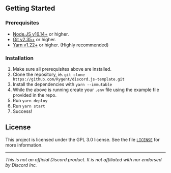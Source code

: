 ## Getting Started
### Prerequisites
- [Node.JS v16.14+](https://nodejs.org/en/download) or higher.
- [Git v2.35+](https://git-scm.com/downloads) or higher.
- [Yarn v1.22+](https://yarnpkg.com/en/docs/install) or higher. (Highly recommended)

### Installation
1. Make sure all prerequisites above are installed.
2. Clone the repository, ie. `git clone https://github.com/Rygent/discord.js-template.git`
3. Install the dependencies with `yarn --immutable`
4. While the above is running create your `.env` file using the example file provided in the repo.
6. Run `yarn deploy`
7. Run `yarn start`
8. Success!

## License
This project is licensed under the GPL 3.0 license. See the file [`LICENSE`](./LICENSE) for more information.

---
<i>This is not an official Discord product. It is not affiliated with nor endorsed by Discord Inc.</i>